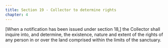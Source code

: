 ```yaml
---
title: Section 19 - Collector to determine rights
chapter: 4
--- 
```


[When a notification has been issued under section 18,] the Collector shall inquire into, and determine, the existence, nature and extent of the rights of any person in or over the land comprised within the limits of the sanctuary.

